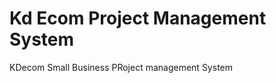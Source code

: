 Kd Ecom Project Management System
============================

KDecom Small Business PRoject management System
